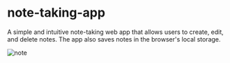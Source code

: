 # note-taking-app
A simple and intuitive note-taking web app that allows users to create, edit, and delete notes. The app also saves notes in the browser's local storage.

![note](https://github.com/user-attachments/assets/72d096bf-0565-44af-bec6-ea14ee169cd1)


